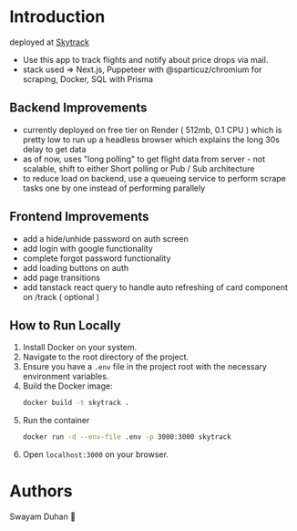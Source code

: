 # Introduction
deployed at [Skytrack](https://www.skytrack.onrender.com)
- Use this app to track flights and notify about price drops via mail.
- stack used => Next.js, Puppeteer with @sparticuz/chromium for scraping, Docker, SQL with Prisma 

## Backend Improvements
- currently deployed on free tier on Render ( 512mb, 0.1 CPU ) which is pretty low to run up a headless browser which explains the long 30s delay to get data
- as of now, uses "long polling" to get flight data from server - not scalable, shift to either Short polling or Pub / Sub architecture
- to reduce load on backend, use a queueing service to perform scrape tasks one by one instead of performing parallely

## Frontend Improvements
- add a hide/unhide password on auth screen
- add login with google functionality
- complete forgot password functionality
- add loading buttons on auth
- add page transitions
- add tanstack react query to handle auto refreshing of card component on /track ( optional )


## How to Run Locally

1. Install Docker on your system.
2. Navigate to the root directory of the project.
3. Ensure you have a `.env` file in the project root with the necessary environment variables.
4. Build the Docker image:
   ```sh
   docker build -t skytrack .
   ```
5. Run the container
    ```sh
    docker run -d --env-file .env -p 3000:3000 skytrack
    ```
6. Open `localhost:3000` on your browser.  

  
# Authors
Swayam Duhan 🖤